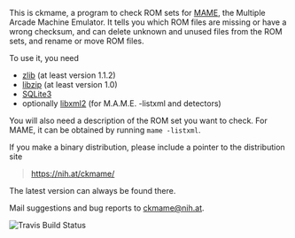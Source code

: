 This is ckmame, a program to check ROM sets for
[MAME](http://mamedev.org), the Multiple Arcade Machine Emulator. It
tells you which ROM files are missing or have a wrong checksum, and
can delete unknown and unused files from the ROM sets, and rename or
move ROM files.

To use it, you need
- [zlib](http://www.zlib.net/) (at least version 1.1.2)
- [libzip](https://libzip.org/) (at least version 1.0)
- [SQLite3](https://www.sqlite.org/)
- optionally [libxml2](http://xmlsoft.org/) (for M.A.M.E. -listxml and detectors)

You will also need a description of the ROM set you want to check. For
MAME, it can be obtained by running `mame -listxml`.

If you make a binary distribution, please include a pointer to the
distribution site
>	https://nih.at/ckmame/

The latest version can always be found there.

Mail suggestions and bug reports to <ckmame@nih.at>.

![Travis Build Status](https://api.travis-ci.org/nih-at/ckmame.svg?branch=master)
